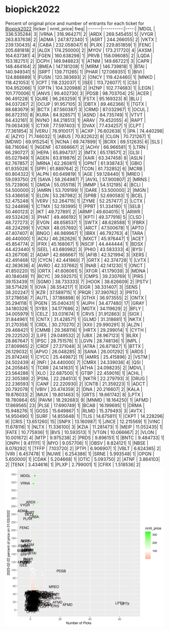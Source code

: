# biopick2022
Percent of original price and number of entrants for each ticket for [Biopick2022](https://twitter.com/hashtag/Biopick2022)
|ticker | nrml_price| freq|
|:------|----------:|----:|
|MDGL   | 336.535284|    3|
|VRNA   | 316.964271|    2|
|ARDX   | 269.545455|    5|
|VYGR   | 263.837638|    2|
|ADMA   | 247.872340|    1|
|ASRT   | 244.266055|    2|
|VKTX   | 239.130435|    4|
|CABA   | 232.058047|    6|
|PLRX   | 229.851859|    1|
|FENC   | 205.681818|    2|
|ALDX   | 174.250000|    2|
|MYOV   | 173.217720|    4|
|AXSM   | 164.637381|    4|
|FGEN   | 160.638298|    1|
|PRVB   | 158.096085|    2|
|LQDA   | 153.182751|    2|
|DCPH   | 149.948823|    1|
|ATNM   | 149.667221|    3|
|CAPR   | 148.464164|    2|
|BMEA   | 147.181208|    1|
|MIRM   | 146.739818|    1|
|BTAI   | 140.949341|    5|
|SRPT   | 139.711265|    1|
|PHAR   | 127.069351|    1|
|BIVI   | 124.888889|    1|
|FUSN   | 120.383693|    2|
|ONCY   | 119.424460|    1|
|MNKD   | 118.421053|    1|
|ICPT   | 118.232037|    1|
|ISEE   | 113.726077|    1|
|CSII   | 104.952066|    1|
|OPTN   | 104.320988|    2|
|HZNP   | 102.774683|    1|
|LEGN   | 101.770006|    1|
|ANVS   |  99.402730|    3|
|PDSB   |  98.703704|   25|
|ACER   |  96.491228|    1|
|QURE   |  96.263259|    1|
|FSTX   |  95.169323|    8|
|BLU    |  94.037267|    2|
|OCUP   |  91.957105|    3|
|DBTX   |  89.462366|    1|
|TGTX   |  88.683679|    9|
|BCTX   |  87.560387|    3|
|CRMD   |  87.032967|    1|
|OCUL   |  86.872310|    8|
|KURA   |  84.928571|    1|
|ASND   |  84.735749|    1|
|VTVT   |  84.432161|    3|
|NVNO   |  84.218513|    1|
|ARAV   |  79.452055|    4|
|RAPT   |  79.063439|    1|
|CTXR   |  77.597403|    1|
|DVAX   |  77.434257|    1|
|CLPT   |  77.361854|    3|
|VERU   |  76.910017|    1|
|ACXP   |  76.602638|    1|
|IPA    |  74.440298|    4|
|AZYO   |  71.746032|    1|
|ABUS   |  70.822622|    8|
|CLGN   |  70.721267|    1|
|MDWD   |  69.915254|    1|
|NCNA   |  69.747899|    1|
|BCRX   |  69.512635|    6|
|SLS    |  68.716094|    1|
|NGENF  |  67.666667|    2|
|ACHV   |  66.966581|    1|
|LTRN   |  66.290727|    3|
|HEPA   |  65.894737|    2|
|IMTX   |  65.178571|    2|
|GLSI   |  65.027949|    1|
|AGEN   |  63.819876|    2|
|XAIR   |  63.347458|    8|
|ASLN   |  62.767857|    2|
|MRNA   |  62.260811|    1|
|OPNT   |  61.938743|    1|
|GBIO   |  61.935028|    1|
|SPPI   |  61.889764|    2|
|TCON   |  61.732852|    6|
|MCRB   |  60.804322|    1|
|ALPN   |  60.649819|    1|
|AGE    |  59.128440|    1|
|MREO   |  59.093750|   21|
|SAVA   |  58.264987|    7|
|AVXL   |  57.900807|    2|
|MRNS   |  55.723906|    1|
|GMDA   |  55.055118|    7|
|IMMP   |  54.512195|    4|
|BCLI   |  54.500000|    2|
|AMRN   |  53.709199|    1|
|DARE   |  53.500000|    2|
|IMGN   |  53.436658|    1|
|ELDN   |  53.287982|    3|
|SPRB   |  52.690583|    1|
|BCEL   |  52.475248|    1|
|VERV   |  52.264715|    1|
|ZYME   |  52.257477|    2|
|LCTX   |  52.244898|    1|
|CTMX   |  52.193995|    1|
|PPBT   |  51.334190|    1|
|SELB   |  50.460123|    2|
|IKT    |  49.727891|    2|
|ARMP   |  49.604015|    1|
|ARWR   |  49.532426|    3|
|PHAT   |  49.466192|    1|
|KPTI   |  49.377916|    5|
|CLSD   |  48.727273|    2|
|EVGN   |  48.658537|    1|
|SWTX   |  48.628588|    1|
|FBRX   |  48.224299|    1|
|VCNX   |  48.057692|    1|
|ARCT   |  47.500678|    1|
|APTO   |  47.407407|    8|
|BNGO   |  46.989967|    1|
|IBRX   |  46.792763|    4|
|TARA   |  46.440000|    1|
|ACIU   |  46.262626|    1|
|MXCT   |  45.976447|    1|
|ACET   |  45.854774|    2|
|IFRX   |  45.168067|    1|
|NSCIF  |  44.444444|    1|
|BDSX   |  44.423440|    1|
|SEEL   |  43.680982|    3|
|PHIO   |  43.583333|    4|
|BYSI   |  43.267108|    2|
|ADAP   |  42.666667|   15|
|AFIB   |  42.521994|    3|
|XERS   |  42.491468|   12|
|CYCN   |  42.441860|    7|
|GRTX   |  42.374728|    1|
|LVTX   |  42.363636|    4|
|AVRO   |  42.337662|    1|
|INAB   |  42.141230|    1|
|ONCT   |  41.850220|   15|
|ORTX   |  41.606061|    5|
|XFOR   |  41.179039|    3|
|MDNA   |  40.184049|   11|
|BCYC   |  39.592575|    1|
|CMPS   |  39.230769|    1|
|PIRS   |  39.153439|   11|
|SGMO   |  38.733333|    7|
|HOOK   |  38.626609|    2|
|PSTV   |  38.571429|    1|
|IOVA   |  38.554217|    1|
|EIGR   |  38.331407|    3|
|SENS   |  38.202247|    1|
|KZR    |  37.589715|    1|
|PRQR   |  37.390762|    3|
|PRTG   |  37.278658|    7|
|AUTL   |  37.186898|    9|
|GTHX   |  36.973555|    2|
|ONTX   |  35.294118|    1|
|PGEN   |  35.040431|    1|
|AUPH   |  34.477480|   17|
|GRAY   |  34.180328|    1|
|SYBX   |  34.177686|    2|
|MGTX   |  34.119629|    2|
|BFLY   |  34.005979|    1|
|CELZ   |  33.031674|    1|
|CRVS   |  31.912863|    3|
|SIOX   |  31.844961|   11|
|CNTX   |  31.428571|    1|
|GLMD   |  31.318681|    1|
|NKTX   |  31.270358|    1|
|CRDL   |  30.270270|    2|
|XXII   |  29.990291|    3|
|ALZN   |  29.468421|    1|
|CMMB   |  29.368116|    1|
|HRTX   |  29.299014|    1|
|CYTH   |  29.222520|    2|
|LIFE   |  29.049532|    2|
|UBX    |  28.967123|    1|
|BLRX   |  28.867647|    1|
|IPSC   |  28.751576|    1|
|LGVN   |  28.748136|    1|
|IMPL   |  27.809965|    2|
|CRDF   |  27.371048|    3|
|ATRA   |  26.871827|    1|
|BTTX   |  26.129032|    1|
|APVO   |  26.048285|    3|
|SANA   |  26.001292|    1|
|ARDS   |  25.974249|    1|
|CYCC   |  25.449872|   11|
|AMRS   |  25.415896|    2|
|VSTM   |  24.502439|    4|
|INFI   |  24.440000|    7|
|CMRX   |  24.339036|    4|
|QSI    |  24.205845|    1|
|TCRR   |  24.141631|    1|
|ATHA   |  24.098235|    2|
|MDVL   |  23.564286|    1|
|XLO    |  22.687500|    1|
|GTBP   |  22.459016|    1|
|ACHL   |  22.305389|    2|
|PSNL   |  22.284513|    1|
|NKTR   |  22.279793|    3|
|DRUG   |  22.236593|    1|
|CANF   |  22.220930|    2|
|CNTB   |  21.359223|    1|
|ADCT   |  20.792078|    1|
|VBIV   |  20.474359|    2|
|DNA    |  20.216607|    2|
|KALA   |  19.876033|    2|
|IMUX   |  19.801463|    5|
|GRTS   |  19.661742|    8|
|LPTX   |  18.780864|   65|
|PAVM   |  18.292683|    9|
|MNMD   |  18.164250|    1|
|AFMD   |  17.869565|   23|
|PLSE   |  17.690749|    1|
|BCAB   |  16.199695|    1|
|DRMA   |  15.948276|    1|
|GOSS   |  15.649867|    1|
|RLMD   |  15.379493|    3|
|AVTX   |  14.950490|    1|
|SURF   |  14.855648|    1|
|TLIS   |  14.675811|    1|
|CKPT   |  14.228296|    9|
|CRIS   |  13.651260|   15|
|SNPX   |  13.160987|    1|
|JNCE   |  12.215569|    1|
|VINC   |  11.678116|    1|
|NLTX   |  11.336100|    3|
|KZIA   |  11.281473|    1|
|MEIP   |  11.052435|    1|
|FATE   |  10.775936|    1|
|BVS    |  10.593513|    1|
|VTGN   |  10.066667|    2|
|VLON   |  10.001672|    4|
|MTP    |   9.975238|    2|
|PRDS   |   9.896151|    1|
|BNTC   |   9.484733|    1|
|ONPH   |   9.411111|    1|
|MYO    |   9.057706|    1|
|OBSV   |   8.824121|    1|
|NBSE   |   8.078292|    1|
|TFFP   |   7.103720|    2|
|PTPI   |   6.906907|    1|
|VBLT   |   6.624365|    2|
|VIRI   |   6.457478|    1|
|NUWE   |   6.254386|    1|
|SRNE   |   5.993548|    1|
|OPGN   |   5.650000|    1|
|CDAK   |   5.204668|    1|
|OTIC   |   5.093750|    2|
|ATNF   |   3.864103|    2|
|TENX   |   3.434616|    1|
|PLXP   |   2.799001|    1|
|CFRX   |   1.518536|    2|
![retvspicks](biopicks.png?raw=true)
